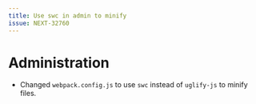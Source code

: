 ```yaml
---
title: Use swc in admin to minify
issue: NEXT-32760
---
```


# Administration

* Changed `webpack.config.js` to use `swc` instead of `uglify-js` to minify files.
